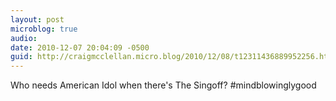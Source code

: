 ```yaml
---
layout: post
microblog: true
audio: 
date: 2010-12-07 20:04:09 -0500
guid: http://craigmcclellan.micro.blog/2010/12/08/t12311436889952256.html
---
```

Who needs American Idol when there's The Singoff? #mindblowinglygood
